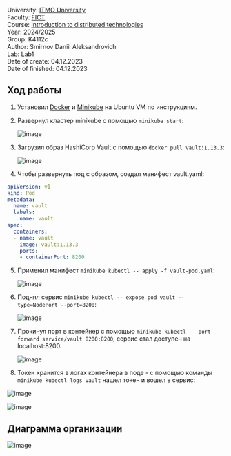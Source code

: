 University: [ITMO University](https://itmo.ru/ru/) \
Faculty: [FICT](https://fict.itmo.ru) \
Course: [Introduction to distributed technologies](https://github.com/itmo-ict-faculty/introduction-to-distributed-technologies) \
Year: 2024/2025 \
Group: K4112c \
Author: Smirnov Daniil Aleksandrovich \
Lab: Lab1 \
Date of create: 04.12.2023 \
Date of finished: 04.12.2023

## Ход работы

1. Установил [Docker](https://docs.docker.com/engine/install/ubuntu/) и [Minikube](https://minikube.sigs.k8s.io/docs/start/?arch=%2Fwindows%2Fx86-64%2Fstable%2F.exe+download) на Ubuntu VM по инструкциям.
2. Развернул кластер minikube с помощью `minikube start`:
   
   ![image](https://github.com/user-attachments/assets/07ed18cc-ebf0-4e84-840e-34e9791d89a8)
   
5. Загрузил образ HashiCorp Vault с помощью `docker pull vault:1.13.3`:
   
   ![image](https://github.com/user-attachments/assets/3be002b6-1b15-4e0d-84bd-266051da2aad)
   
7. Чтобы развернуть под с образом, создал манифест vault.yaml:
```yaml
apiVersion: v1
kind: Pod
metadata:
  name: vault
  labels:
    name: vault
spec:
  containers:
  - name: vault
    image: vault:1.13.3
    ports:
    - containerPort: 8200
```
5. Применил манифест `minikube kubectl -- apply -f vault-pod.yaml`:
   
   ![image](https://github.com/user-attachments/assets/d7b0c929-c809-45aa-a23f-117676807cba)
   
7. Поднял сервис `minikube kubectl -- expose pod vault --type=NodePort --port=8200`:
   
   ![image](https://github.com/user-attachments/assets/7054960a-b3a7-4feb-a8cc-b6d47523043d)
  
9. Прокинул порт в контейнер с помощью `minikube kubectl -- port-forward service/vault 8200:8200`, сервис стал доступен на localhost:8200:
    
   ![image](https://github.com/user-attachments/assets/866543d5-c20b-4fc0-bf7a-fede27857eab)
   
11. Токен хранится в логах контейнера в поде - с помощью команды `minikube kubectl logs vault` нашел токен и вошел в сервис:
    
  ![image](https://github.com/user-attachments/assets/32ac01bc-4426-49e6-ae6f-fe822d723969)
  
  ![image](https://github.com/user-attachments/assets/7554df84-b8ae-470c-bae0-6023189bbc7b)
  
  ## Диаграмма организации
  ![image](https://github.com/user-attachments/assets/2744893c-c295-413c-b72c-e7b4b6794fe8)

